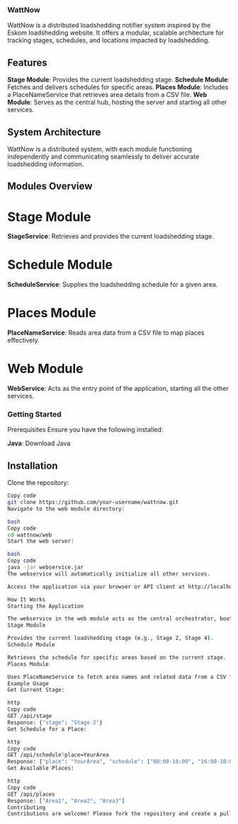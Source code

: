 
### WattNow

WattNow is a distributed loadshedding notifier system inspired by the Eskom loadshedding website. It offers a modular, scalable architecture for tracking stages, schedules, and locations impacted by loadshedding.

## Features

**Stage Module**: Provides the current loadshedding stage.
**Schedule Module**: Fetches and delivers schedules for specific areas.
**Places Module**: Includes a PlaceNameService that retrieves area details from a CSV file.
**Web Module**: Serves as the central hub, hosting the server and starting all other services.

## System Architecture
WattNow is a distributed system, with each module functioning independently and communicating seamlessly to deliver accurate loadshedding information.

## Modules Overview

# Stage Module
**StageService**: Retrieves and provides the current loadshedding stage.

# Schedule Module
**ScheduleService**: Supplies the loadshedding schedule for a given area.

# Places Module
**PlaceNameService**: Reads area data from a CSV file to map places effectively.

# Web Module
**WebService**: Acts as the entry point of the application, starting all the other services.


### Getting Started

Prerequisites
Ensure you have the following installed:

**Java**: Download Java

## Installation
Clone the repository:

```bash
Copy code
git clone https://github.com/your-username/wattnow.git
Navigate to the web module directory:

bash
Copy code
cd wattnow/web
Start the web server:

bash
Copy code
java -jar webservice.jar
The webservice will automatically initialize all other services.

Access the application via your browser or API client at http://localhost:8080.

How It Works
Starting the Application

The webservice in the web module acts as the central orchestrator, bootstrapping all required modules (stage, schedule, places).
Stage Module

Provides the current loadshedding stage (e.g., Stage 2, Stage 4).
Schedule Module

Retrieves the schedule for specific areas based on the current stage.
Places Module

Uses PlaceNameService to fetch area names and related data from a CSV file.
Example Usage
Get Current Stage:

http
Copy code
GET /api/stage
Response: {"stage": "Stage 2"}
Get Schedule for a Place:

http
Copy code
GET /api/schedule?place=YourArea
Response: {"place": "YourArea", "schedule": ["08:00-10:00", "16:00-18:00"]}
Get Available Places:

http
Copy code
GET /api/places
Response: ["Area1", "Area2", "Area3"]
Contributing
Contributions are welcome! Please fork the repository and create a pull request for review.
